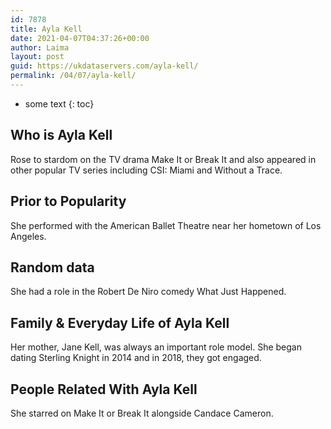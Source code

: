 ```yaml
---
id: 7878
title: Ayla Kell
date: 2021-04-07T04:37:26+00:00
author: Laima
layout: post
guid: https://ukdataservers.com/ayla-kell/
permalink: /04/07/ayla-kell/
---
```


* some text
{: toc}


## Who is Ayla Kell
                  
                  
                  
Rose to stardom on the TV drama Make It or Break It and also appeared in other popular TV series including CSI: Miami and Without a Trace. 
                  
              
            
              
            
                
                
                
## Prior to Popularity
                  
                  
                  
She performed with the American Ballet Theatre near her hometown of Los Angeles. 
                  
              
            
              
            
                
                
                
## Random data
                  
                  
                  
She had a role in the Robert De Niro comedy What Just Happened. 
                  
              
            
              
            
                
                
                
## Family & Everyday Life of Ayla Kell
                  
                  
                  
Her mother, Jane Kell, was always an important role model. She began dating Sterling Knight in 2014 and in 2018, they got engaged. 
                  
              
            
              
            
                
                
                
## People Related With Ayla Kell
                  
                  
                  
She starred on Make It or Break It alongside Candace Cameron. 
                  
              
            
              
            
                
              
            
              
              
            
            
              
            
          
          
          